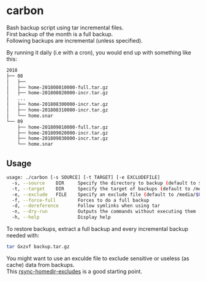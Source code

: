 # carbon

Bash backup script using tar incremental files.  
First backup of the month is a full backup.  
Following backups are incremental (unless specified).

By running it daily (i.e with a cron), you would end up with something like this:

```bash
2018
├── 08
│   ├──
│   ├── home-201808010000-full.tar.gz
│   ├── home-201808020000-incr.tar.gz
│   ...
│   ├── home-201808300000-incr.tar.gz
│   ├── home-201808310000-incr.tar.gz
│   └── home.snar
└── 09
    ├── home-201809010000-full.tar.gz
    ├── home-201809020000-incr.tar.gz
    ├── home-201809030000-incr.tar.gz
    └── home.snar
```

## Usage

```bash
usage: ./carbon [-s SOURCE] [-t TARGET] [-e EXCLUDEFILE]
  -s, --source    DIR     Specify the directory to backup (default to $HOME)
  -t, --target    DIR     Specify the target of backups (default to /media/$USER/backups)
  -e, --exclude   FILE    Specify an exclude file (default to /media/$USER/backups/excludelist)
  -f, --force-full        Forces to do a full backup
  -d, --dereference       Follow symlinks when using tar
  -n, --dry-run           Outputs the commands without executing them
  -h, --help              Display help
```

To restore backups, extract a full backup and every incremental backup needed with:
```bash
tar Gxzvf backup.tar.gz
```

You might want to use an exculde file to exclude sensitive or useless (as cache) data from backups.  
This [rsync-homedir-excludes](https://github.com/rubo77/rsync-homedir-excludes) is a good starting point.

